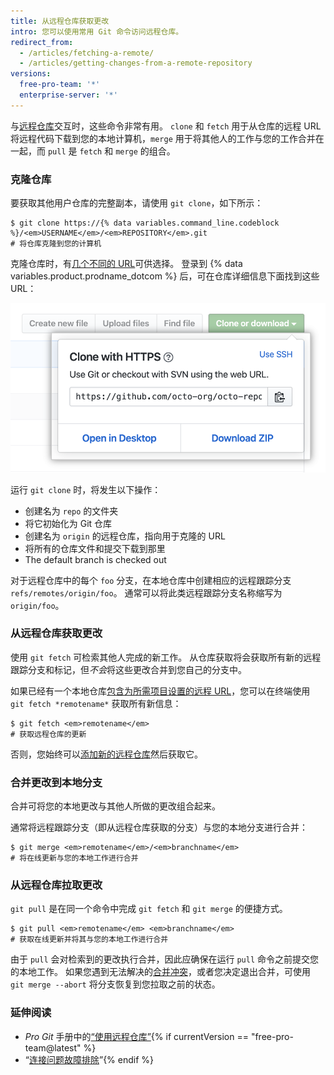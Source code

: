 ```yaml
---
title: 从远程仓库获取更改
intro: 您可以使用常用 Git 命令访问远程仓库。
redirect_from:
  - /articles/fetching-a-remote/
  - /articles/getting-changes-from-a-remote-repository
versions:
  free-pro-team: '*'
  enterprise-server: '*'
---
```


与[远程仓库](/articles/about-remote-repositories)交互时，这些命令非常有用。 `clone` 和 `fetch` 用于从仓库的远程 URL 将远程代码下载到您的本地计算机，`merge` 用于将其他人的工作与您的工作合并在一起，而 `pull` 是 `fetch` 和 `merge` 的组合。

### 克隆仓库

要获取其他用户仓库的完整副本，请使用 `git clone`，如下所示：

```shell
$ git clone https://{% data variables.command_line.codeblock %}/<em>USERNAME</em>/<em>REPOSITORY</em>.git
# 将仓库克隆到您的计算机
```

克隆仓库时，有[几个不同的 URL](/articles/which-remote-url-should-i-use)可供选择。 登录到 {% data variables.product.prodname_dotcom %} 后，可在仓库详细信息下面找到这些 URL：

![远程 URL 列表](/assets/images/help/repository/remotes-url.png)

运行 `git clone` 时，将发生以下操作：
- 创建名为 `repo` 的文件夹
- 将它初始化为 Git 仓库
- 创建名为 `origin` 的远程仓库，指向用于克隆的 URL
- 将所有的仓库文件和提交下载到那里
- The default branch is checked out

对于远程仓库中的每个 `foo` 分支，在本地仓库中创建相应的远程跟踪分支 `refs/remotes/origin/foo`。 通常可以将此类远程跟踪分支名称缩写为 `origin/foo`。

### 从远程仓库获取更改

使用 `git fetch` 可检索其他人完成的新工作。 从仓库获取将会获取所有新的远程跟踪分支和标记，但*不会*将这些更改合并到您自己的分支中。

如果已经有一个本地仓库[包含为所需项目设置的远程 URL](/articles/adding-a-remote)，您可以在终端使用 `git fetch *remotename*` 获取所有新信息：

```shell
$ git fetch <em>remotename</em>
# 获取远程仓库的更新
```

否则，您始终可以[添加新的远程仓库](/articles/adding-a-remote)然后获取它。

### 合并更改到本地分支

合并可将您的本地更改与其他人所做的更改组合起来。

通常将远程跟踪分支（即从远程仓库获取的分支）与您的本地分支进行合并：

```shell
$ git merge <em>remotename</em>/<em>branchname</em>
# 将在线更新与您的本地工作进行合并
```

### 从远程仓库拉取更改

`git pull` 是在同一个命令中完成 `git fetch` 和 `git merge` 的便捷方式。

```shell
$ git pull <em>remotename</em> <em>branchname</em>
# 获取在线更新并将其与您的本地工作进行合并
```

由于 `pull` 会对检索到的更改执行合并，因此应确保在运行 `pull` 命令之前提交您的本地工作。 如果您遇到无法解决的[合并冲突](/articles/resolving-a-merge-conflict-using-the-command-line)，或者您决定退出合并，可使用 `git merge --abort` 将分支恢复到您拉取之前的状态。

### 延伸阅读

- _Pro Git_ 手册中的[“使用远程仓库”](https://git-scm.com/book/en/Git-Basics-Working-with-Remotes){% if currentVersion == "free-pro-team@latest" %}
- “[连接问题故障排除](/articles/troubleshooting-connectivity-problems)”{% endif %}
